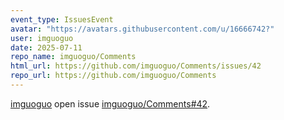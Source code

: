```yaml
---
event_type: IssuesEvent
avatar: "https://avatars.githubusercontent.com/u/16666742?"
user: imguoguo
date: 2025-07-11
repo_name: imguoguo/Comments
html_url: https://github.com/imguoguo/Comments/issues/42
repo_url: https://github.com/imguoguo/Comments
---
```


<a href='https://github.com/imguoguo' target='_blank'>imguoguo</a> open issue <a href='https://github.com/imguoguo/Comments/issues/42' target='_blank'>imguoguo/Comments#42</a>.

<p>
